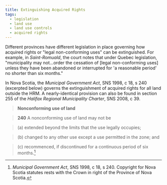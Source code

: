 ```yaml
---
title: Extinguishing Acquired Rights
tags:
  - legislation
  - land use
  - land use controls
  - acquired rights
---
```


Different provinces have different legislation in place governing how acquired rights or "legal non-conforming uses" can be extinguished. For example, in *Saint-Romuald*, the court notes that under Quebec legislation, "municipality may not...order the cessation of [legal non-conforming uses] unless they have been abandoned or interrupted for 'a reasonable period' no shorter than six months." 

In Nova Scotia, the *Municipal Government Act*, SNS 1998, c 18, s 240 (excerpted below) governs the extinguishment of acquired rights for all land outside the HRM. A nearly-identical provision can also be found in section 255 of the *Halifax Regional Municipality Charter*, SNS 2008, c 39. 

> **Nonconforming use of land**

> **240** A nonconforming use of land may not be

> (a) extended beyond the limits that the use legally occupies;

> (b) changed to any other use except a use permitted in the zone; and

> (c) recommenced, if discontinued for a continuous period of six months.[^municipal_government]

[^municipal_government]: *Municipal Government Act*, SNS 1998, c 18, s 240. Copyright for Nova Scotia statutes rests with the Crown in right of the Province of Nova Scotia. 
